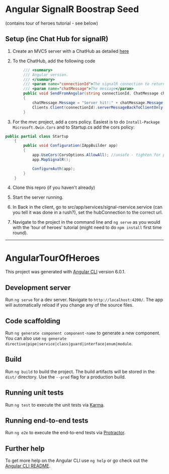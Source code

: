 # Angular SignalR Boostrap Seed 

(contains tour of heroes tutorial - see below)

## Setup (inc Chat Hub for signalR)

1. Create an MVC5 server with a ChatHub as detailed [here](https://docs.microsoft.com/en-us/aspnet/signalr/overview/getting-started/tutorial-getting-started-with-signalr-and-mvc)

2. To the ChatHub, add the following code

```C#
		/// <summary>
        /// Angular version.
        /// </summary>
        /// <param name="connectionId">The signalR connection to return to</param>
        /// <param name="chatMessage">The message</param>
        public void SendFromAngular(string connectionId, ChatMessage chatMessage)
        {
            chatMessage.Message = "Server hit!:" + chatMessage.Message;
            Clients.Client(connectionId).serverMessageBackToClientOnly(chatMessage);
        }
```

3. For the mvc project, add a cors policy. Easiest is to do `Install-Package Microsoft.Owin.Cors` and to Startup.cs add the cors policy:

```C#
public partial class Startup
    {
        public void Configuration(IAppBuilder app)
        {
            app.UseCors(CorsOptions.AllowAll); //unsafe - tighten for production!
            app.MapSignalR();

            ConfigureAuth(app);
        }
    }

```

4. Clone this repro (if you haven't already)

5. Start the server running.

6. In Back in the client, go to src/app/services/signal-rservice.service (can you tell it was done in a rush?), set the hubConnection to the correct url.

5. Navigate to the project in the command line and `ng serve` as you would with the 'tour of heroes' tutorial (might need to do `npm install` first time round).



----------------------------------------------------

# AngularTourOfHeroes

This project was generated with [Angular CLI](https://github.com/angular/angular-cli) version 6.0.1.

## Development server

Run `ng serve` for a dev server. Navigate to `http://localhost:4200/`. The app will automatically reload if you change any of the source files.




## Code scaffolding

Run `ng generate component component-name` to generate a new component. You can also use `ng generate directive|pipe|service|class|guard|interface|enum|module`.

## Build

Run `ng build` to build the project. The build artifacts will be stored in the `dist/` directory. Use the `--prod` flag for a production build.

## Running unit tests

Run `ng test` to execute the unit tests via [Karma](https://karma-runner.github.io).

## Running end-to-end tests

Run `ng e2e` to execute the end-to-end tests via [Protractor](http://www.protractortest.org/).

## Further help

To get more help on the Angular CLI use `ng help` or go check out the [Angular CLI README](https://github.com/angular/angular-cli/blob/master/README.md).
